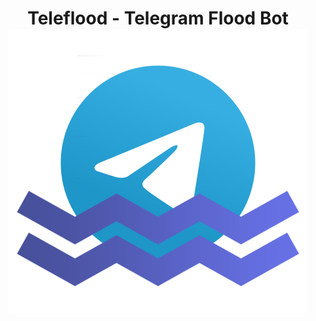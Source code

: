<h1 align="center">Teleflood - Telegram Flood Bot<br /><img src="assets/teleflood_logo.png" align="center"></img></h1>
